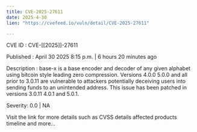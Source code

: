 ```yaml
---
title: CVE-2025-27611
date: 2025-4-30
lien: "https://cvefeed.io/vuln/detail/CVE-2025-27611"

---
```


CVE ID : CVE-[[2025]]-27611

Published :  April 30
2025
8:15 p.m. | 6 hours
20 minutes ago

Description : base-x is a base encoder and decoder of any given alphabet using bitcoin style leading zero compression. Versions 4.0.0
5.0.0
and all prior to 3.0.11
are vulnerable to attackers potentially deceiving users into sending funds to an unintended address. This issue has been patched in versions 3.0.11
4.0.1
and 5.0.1.

Severity: 0.0 | NA

Visit the link for more details
such as CVSS details
affected products
timeline
and more...
